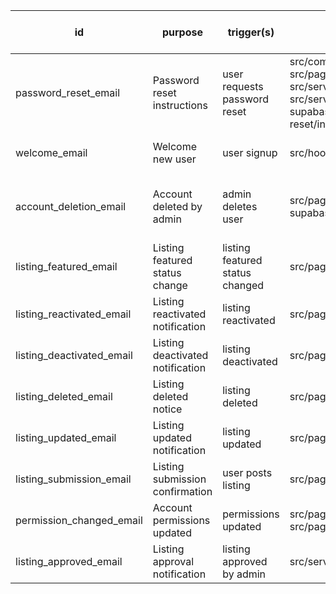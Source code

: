| id | purpose | trigger(s) | call site(s) (file:line) | function(s) involved | template/renderer | subject example | payload shape (keys) | attachments? | provider path | env vars used |
| --- | --- | --- | --- | --- | --- | --- | --- | --- | --- | --- |
| password_reset_email | Password reset instructions | user requests password reset | src/components/auth/AuthForm.tsx:85<br>src/pages/AdminPanel.tsx:444<br>src/services/email.ts:66<br>src/services/email.ts:368<br>supabase/functions/send-password-reset/index.ts:4 | requestPasswordReset, sendPasswordResetEmail, renderBrandEmail | renderBrandEmail | Reset your password | to, subject, html | false | edge->resend | RESEND_API_KEY, SUPABASE_URL, SUPABASE_SERVICE_ROLE_KEY, VITE_SITE_URL |
| welcome_email | Welcome new user | user signup | src/hooks/useAuth.ts:112 | sendWelcomeEmail, renderBrandEmail | renderBrandEmail | Welcome to Hadirot | to, subject, html | false | edge->resend | RESEND_API_KEY, SUPABASE_URL |
| account_deletion_email | Account deleted by admin | admin deletes user | src/pages/AdminPanel.tsx:468<br>supabase/functions/delete-user/index.ts:9 | delete-user edge, renderBrandEmail | renderBrandEmail | Your Hadirot account has been deleted | to, subject, html | false | edge->resend | RESEND_API_KEY, SUPABASE_URL, SUPABASE_SERVICE_ROLE_KEY, SUPABASE_ANON_KEY |
| listing_featured_email | Listing featured status change | listing featured status changed | src/pages/Dashboard.tsx:99 | sendListingFeaturedEmail, renderBrandEmail | renderBrandEmail | Listing Featured | to, subject, html | false | edge->resend | RESEND_API_KEY, SUPABASE_URL |
| listing_reactivated_email | Listing reactivated notification | listing reactivated | src/pages/Dashboard.tsx:162 | sendListingReactivationEmail, renderBrandEmail | renderBrandEmail | Listing Reactivated | to, subject, html | false | edge->resend | RESEND_API_KEY, SUPABASE_URL |
| listing_deactivated_email | Listing deactivated notification | listing deactivated | src/pages/Dashboard.tsx:209 | sendListingDeactivationEmail, renderBrandEmail | renderBrandEmail | Listing Deactivated | to, subject, html | false | edge->resend | RESEND_API_KEY, SUPABASE_URL |
| listing_deleted_email | Listing deleted notice | listing deleted | src/pages/Dashboard.tsx:252 | sendListingDeletedEmail, renderBrandEmail | renderBrandEmail | Listing Deleted | to, subject, html | false | edge->resend | RESEND_API_KEY, SUPABASE_URL |
| listing_updated_email | Listing updated notification | listing updated | src/pages/EditListing.tsx:405 | sendListingUpdatedEmail, renderBrandEmail | renderBrandEmail | Listing Updated | to, subject, html | false | edge->resend | RESEND_API_KEY, SUPABASE_URL |
| listing_submission_email | Listing submission confirmation | user posts listing | src/pages/PostListing.tsx:416 | sendEmail, renderBrandEmail | renderBrandEmail | Listing Submitted | to, subject, html | false | edge->resend | RESEND_API_KEY, SUPABASE_URL |
| permission_changed_email | Account permissions updated | permissions updated | src/pages/admin/FeaturedSettingsAdmin.tsx:138<br>src/pages/admin/FeaturedSettingsAdmin.tsx:215 | sendPermissionChangedEmail, renderBrandEmail | renderBrandEmail | Account Permissions Updated | to, subject, html | false | edge->resend | RESEND_API_KEY, SUPABASE_URL |
| listing_approved_email | Listing approval notification | listing approved by admin | src/services/listings.ts:295 | sendListingApprovalEmail, renderBrandEmail | renderBrandEmail | Listing Approved | to, subject, html | false | edge->resend | RESEND_API_KEY, SUPABASE_URL |
